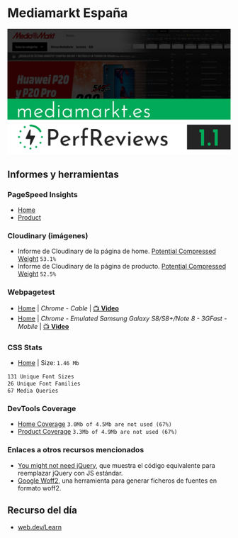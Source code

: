 # Mediamarkt España

[![PerfReviews 1.1](./poster.jpg)](https://youtu.be/xD8MbFUZPKQ)

## Informes y herramientas

### PageSpeed Insights

- [Home](https://developers.google.com/speed/pagespeed/insights/?url=https%3A%2F%2Fwww.mediamarkt.es)
- [Product](https://developers.google.com/speed/pagespeed/insights/?url=https%3A%2F%2Fwww.mediamarkt.es%2Fes%2Fproduct%2F_consola-nintendo-switch-6-2-joy-con-azul-y-rojo-ne%25C3%25B3n-1353575.html
)
### Cloudinary (imágenes)

- Informe de Cloudinary de la página de home. [Potential Compressed Weight](https://webspeedtest.cloudinary.com/results/181220_DW_0817ab3a3c86ce6a352222b1946bb95c) `53.1%`
- Informe de Cloudinary de la página de producto. [Potential Compressed Weight](https://webspeedtest.cloudinary.com/results/181220_5Z_2d2491cec6ab46d20fb922681d5afcb6) `52.5%`

### Webpagetest

- [Home](https://www.webpagetest.org/result/181220_8H_72dfccbb0939ab9689666e864bfc0763/) | _Chrome - Cable_ | [📺 **Video**](https://www.webpagetest.org/result/181220_8H_72dfccbb0939ab9689666e864bfc0763/1/screen_shot/)
- [Home](https://www.webpagetest.org/result/181220_6A_ed64940a66a1820907b2a0b7cda4d05e/) | _Chrome - Emulated Samsung Galaxy S8/S8+/Note 8 - 3GFast - Mobile_ | [📺 **Video**](https://www.webpagetest.org/result/181220_6A_ed64940a66a1820907b2a0b7cda4d05e/1/screen_shot/)

### CSS Stats

- [Home](https://cssstats.com/stats?url=https%3A%2F%2Fwww.mediamarkt.es&ua=Browser%20Default) | Size: `1.46 Mb`

```
131 Unique Font Sizes
26 Unique Font Families
67 Media Queries
```

### DevTools Coverage

- [Home Coverage](./reports/Coverage-Home.jpg) `3.0Mb of 4.5Mb are not used (67%)`
- [Product Coverage](./reports/Coverate-Product.jpg) `3.3Mb of 4.9Mb are not used (67%)`

### Enlaces a otros recursos mencionados

- [You might not need jQuery](http://youmightnotneedjquery.com), que muestra el código equivalente para reemplazar jQuery con JS estándar.
- [Google Woff2](https://github.com/google/woff2), una herramienta para generar ficheros de fuentes en formato woff2.

## Recurso del día

- [web.dev/Learn](https://web.dev/learn)
